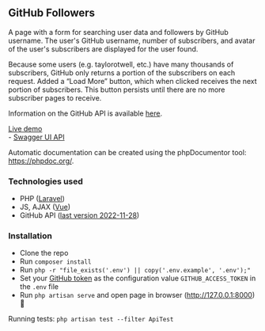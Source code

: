 ## GitHub Followers 

A page with a form for searching user data and followers by GitHub username. 
The user's GitHub username, number of subscribers, and avatar of the user's subscribers are displayed for the user found.

Because some users (e.g. taylorotwell, etc.) have many thousands of subscribers, GitHub only returns a portion of the subscribers on each request. Added a “Load More” button, which when clicked receives the next portion of subscribers. This button persists until there are no more subscriber pages to receive.

Information on the GitHub API is available [here](https://docs.github.com/en/rest?apiVersion=2022-11-28).

[Live demo](https://github.free.nf)  
    - [Swagger UI API](https://github.free.nf/swagger/)

Automatic documentation can be created using the phpDocumentor tool: https://phpdoc.org/.

### Technologies used
- PHP ([Laravel](https://github.com/laravel/laravel))
- JS, AJAX ([Vue](https://github.com/vuejs/vue))
- GitHub API ([last version 2022-11-28](https://docs.github.com/en/rest?apiVersion=2022-11-28))


### Installation
- Clone the repo
- Run ```composer install```
- Run ```php -r "file_exists('.env') || copy('.env.example', '.env');"```
- Set your [GitHub token](https://docs.github.com/en/authentication/keeping-your-account-and-data-secure/managing-your-personal-access-tokens#creating-a-fine-grained-personal-access-token) as the configuration value ```GITHUB_ACCESS_TOKEN``` in the ```.env``` file
- Run ```php artisan serve``` and open page in browser (http://127.0.0.1:8000) 🎉

Running tests: ```php artisan test --filter ApiTest```
